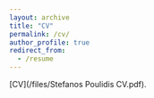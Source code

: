 ```yaml
---
layout: archive
title: "CV"
permalink: /cv/
author_profile: true
redirect_from:
  - /resume
---
```


[CV](/files/Stefanos Poulidis CV.pdf).

